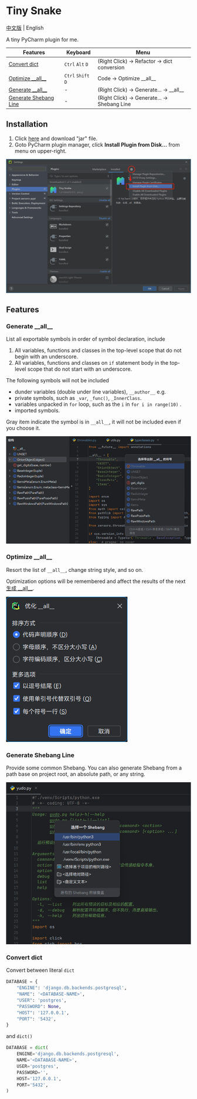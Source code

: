 # Tiny Snake

[中文版](./README.md) | English

A tiny PyCharm plugin for me.

| Features                                        | Keyboard           | Menu                                         |
|-------------------------------------------------|--------------------|----------------------------------------------|
| [Convert dict](Convert-dict)                    | `Ctrl` `Alt` `D`   | (Right Click) -> Refactor -> dict conversion |
| [Optimize \_\_all\_\_](#Optimize-__all__)       | `Ctrl` `Shift` `D` | Code -> Optimize \_\_all\_\_                 |
| [Generate \_\_all\_\_](#Generate-__all__)       | -                  | (Right Click) -> Generate... -> \_\_all\_\_  |
| [Generate Shebang Line](#Generate-shebang-Line) | -                  | (Right Click) -> Generate... -> Shebang Line |

## Installation

1. Click [here](https://github.com/aixcyi/TinySnake/releases) and download "jar" file.
2. Goto PyCharm plugin manager, click **Install Plugin from Disk...** from menu on upper-right.

![Install Plugin from Disk](./.img/installation-en.png)

## Features

### Generate \_\_all\_\_

List all exportable symbols in order of symbol declaration, include

1. All variables, functions and classes in the top-level scope that do not begin with an underscore.
2. All variables, functions and classes on `if` statement body in the top-level scope that do not start with an underscore.

The following symbols will not be included

- dunder variables (double under line variables), `__author__` e.g.
- private symbols, such as `_var`, `_func()`, `_InnerClass`.
- variables unpacked in `for` loop, such as the `i` in `for i in range(10)` .
- imported symbols.

Gray item indicate the symbol is in `__all__`, it will not be included even if you choose it.

![Generate Dunder all](./.img/generate-dunder-all.png)

### Optimize \_\_all\_\_

Resort the list of `__all__`, change string style, and so on.

Optimization options will be remembered and affect the results of the next [生成 \_\_all\_\_](#Generate-__all__).

![Optimize Dunder all](./.img/optimize-dunder-all.png)

### Generate Shebang Line

Provide some common Shebang. You can also generate Shebang from a path base on project root, an absolute path, or any string.

![Generate Shebang Line](./.img/generate-shebang.png)

### Convert dict

Convert between literal `dict`

```python
DATABASE = {
    "ENGINE": 'django.db.backends.postgresql',
    "NAME": '<DATABASE-NAME>',
    "USER": 'postgres',
    "PASSWORD": None,
    "HOST": '127.0.0.1',
    "PORT": '5432',
}
```

and `dict()`

```python
DATABASE = dict(
    ENGINE='django.db.backends.postgresql',
    NAME='<DATABASE-NAME>',
    USER='postgres',
    PASSWORD='',
    HOST='127.0.0.1',
    PORT='5432',
)
```

